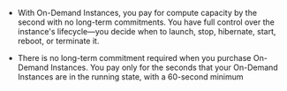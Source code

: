 * With On-Demand Instances, you pay for compute capacity by the second with no long-term commitments. You have full control over the instance's lifecycle—you decide when to launch, stop, hibernate, start, reboot, or terminate it.

* There is no long-term commitment required when you purchase On-Demand Instances. You pay only for the seconds that your On-Demand Instances are in the running state, with a 60-second minimum